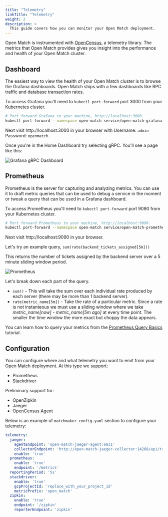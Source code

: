 ```yaml
---
title: "Telemetry"
linkTitle: "Telemetry"
weight: 2
description: >
  This guide covers how you can monitor your Open Match deployment.
---
```


Open Match is instrumented with [OpenCensus](https://opencensus.io/),
a telemetry library. The metrics that Open Match provides gives you
insight into the performance and health of your Open Match cluster.

## Dashboard

The easiest way to view the health of your Open Match cluster is to browse
the Grafana dashboards. Open Match ships with a few dashboards like RPC
traffic and database transaction rates.

To access Grafana you'll need to `kubectl port-forward` port 3000 from your
Kubernetes cluster.

```bash
# Port forward Grafana to your machine, http://localhost:3000.
kubectl port-forward --namespace open-match service/open-match-grafana 3000:3000
```

Next visit http://localhost:3000 in your browser with
Username: `admin` Password: `openmatch`.

Once you're in the Home Dashboard try selecting gRPC. You'll see a page like
this:

![Grafana gRPC Dashboard](../../../images/guides/telemetry-grafana-grpc.png)

## Prometheus

Prometheus is the server for capturing and analyzing metrics. You can use it
to draft metric queries that can be used to debug a service in the moment or
tweak a query that can be used in a Grafana dashboard.

To access Prometheus you'll need to `kubectl port-forward` port 9090 from your
Kubernetes cluster.

```bash
# Port forward Prometheus to your machine, http://localhost:9090.
kubectl port-forward --namespace open-match service/open-match-prometheus-server 9090:80
```

Next visit http://localhost:9090 in your browser.

Let's try an example query, `sum(rate(backend_tickets_assigned[5m]))`

This returns the number of tickets assigned by the backend server over a 5
minute sliding window period.

![Prometheus](../../../images/guides/telemetry-prometheus.png)

Let's break down each part of the query.

 * `sum()` - This will take the sum over each individual rate produced by
   each server (there may be more than 1 backend server).
 * `rate(metric_name[5m])` - Take the rate of a particular metric.
   Since a rate is not instanteous we must use a sliding window where we take
   *metric_name[now]* - *metric_name[5m ago]* at every time point. The
   smaller the time window the more exact but choppy the data appears.

You can learn how to query your metrics from the
[Prometheus Query Basics](https://prometheus.io/docs/prometheus/latest/querying/basics/)
tutorial.

## Configuration

You can configure where and what telemetry you want to emit from your Open Match
deployment. At this type we support:

 * Prometheus
 * Stackdriver

Preliminary support for:

 * OpenZipkin
 * Jaeger
 * OpenCensus Agent

Below is an example of `matchmaker_config.yaml` section to configure your
telemetry:

```yaml
telemetry:
  jaeger:
    agentEndpoint: 'open-match-jaeger-agent:6831'
    collectorEndpoint: 'http://open-match-jaeger-collector:14268/api/traces'
    enable: 'true'
  prometheus:
    enable: 'true'
    endpoint: '/metrics'
  reportingPeriod: '5s'
  stackdriver:
    enable: 'true'
    gcpProjectId: 'replace_with_your_project_id'
    metricPrefix: 'open_match'
  zipkin:
    enable: 'true'
    endpoint: '/zipkin'
    reporterEndpoint: 'zipkin'
```
